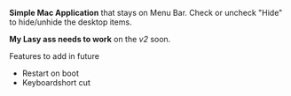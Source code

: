 **Simple Mac Application** that stays on Menu Bar. Check or uncheck "Hide" to hide/unhide the desktop items.



**My Lasy ass needs to work** on the *v2* soon. 





Features to add in future

- Restart on boot
- Keyboardshort cut

  
